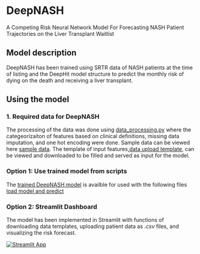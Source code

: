 # DeepNASH

A Competing Risk Neural Network Model For Forecasting NASH Patient Trajectories on the Liver Transplant Waitlist


## Model description 
DeepNASH has been trained using SRTR data of NASH patients at the time of listing and the DeepHit model structure to predict the monthly risk of dying on the death and receiving a liver transplant. 

## Using the model 

### 1. Required data for DeepNASH
The processing of the data was done using [data_processing.py](https://github.com/criticalml-uw/DeepNASH/blob/main/data/data_processing.py) where the categeorizaiton of features based on clinical definitions, missing data imputation, and one hot encoding were done. Sample data can be viewed here [sample data](https://github.com/criticalml-uw/DeepNASH/blob/main/data/sample_test_data.csv). The template of input features,[data upload template](https://github.com/criticalml-uw/DeepNASH/blob/main/data/test_data_template.csv), can be viewed and downloaded to be filled and served as input for the model. 

### Option 1: Use trained model from scripts
The [trained DeepNASH model](https://github.com/criticalml-uw/DeepNASH/tree/main/model/model) is availble for used with the following files [load model and predict](https://github.com/criticalml-uw/DeepNASH/blob/main/load_model_predict.py)

### Option 2: Streamlit Dashboard 
The model has been implemented in Streamlit with functions of downloading data templates, uploading patient data as *.csv* files, and visualizing the risk forecast. 

[![Streamlit App](https://static.streamlit.io/badges/streamlit_badge_black_white.svg)](https://deepnash.streamlit.app/)

# 

